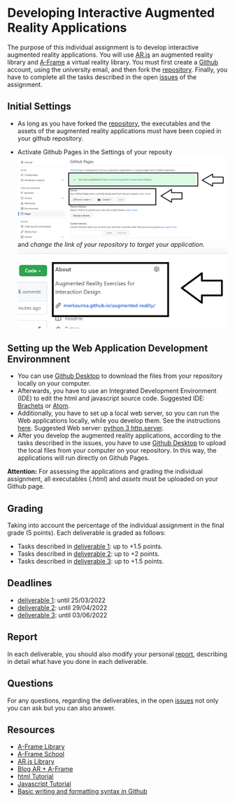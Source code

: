 # Developing Interactive Augmented Reality Applications

The purpose of this individual assignment is to develop interactive augmented reality applications. You will use [AR.js](https://github.com/AR-js-org/AR.js) an augmented reality library and [Α-Frame](https://github.com/aframevr/aframe) a virtual reality library. 
You must first create a [Github](https://github.com/) account, using the university email, and then fork the [repository](https://github.com/merkourisa/Augmented-Reality). Finally, you have to complete all the tasks described in the open [issues](https://github.com/merkourisa/Augmented-Reality/issues) of the assignment.

## Initial Settings
- As long as you have forked the [repository](https://github.com/merkourisa/Augmented-Reality), the executables and the assets of the augmented reality applications must have been copied in your github repository.

- Activate Github Pages in the Settings of your reposity ![ScreenShot](1.png) and *change the link of your repository to target your application.*
![ScreenShot](2.png)

## Setting up the Web Application Development Environmnent
- You can use [Github Desktop](https://desktop.github.com/) to download the files from your repository locally on your computer. 
- Afterwards, you have to use an Integrated Development Environment (IDE) to edit the html and javascript source code. Suggested ΙDE: [Brachets](https://brackets.io/) or [Αtom](https://atom.io/).
- Additionally, you have to set up a local web server, so you can run the Web applications locally, while you develop them. See the instructions [here](https://aframe.io/aframe-school/#/2/5). Suggested Web server: [python 3 http.server](https://developer.mozilla.org/en-US/docs/Learn/Common_questions/set_up_a_local_testing_server).
- After you develop the augmented reality applications, according to the tasks described in the issues, you have to use [Github Desktop](https://desktop.github.com/) to upload the local files from your computer on your repository. In this way, the applications will run directly on Github Pages.

**Attention:** For assessing the applications and grading the individual assignment, all executables (_.html_) and _assets_ must be uploaded on your Github page.


## Grading 
Taking into account the percentage of the individual assignment in the final grade (5 points). Each deliverable is graded as follows:
- Tasks described in [deliverable 1](https://github.com/merkourisa/Augmented-Reality/issues/1): up to +1.5 points. 
- Tasks described in [deliverable 2](https://github.com/merkourisa/Augmented-Reality/issues/2): up to +2 points.
- Tasks described in [deliverable 3](https://github.com/merkourisa/Augmented-Realityr/issues/3): up to +1.5 points.


## Deadlines
- [deliverable 1](https://github.com/merkourisa/Augmented-Reality/issues/1): until 25/03/2022 
- [deliverable 2](https://github.com/merkourisa/Augmented-Reality/issues/2): until 29/04/2022
- [deliverable 3](https://github.com/merkourisa/Augmented-Reality/issues/3): until 03/06/2022

## Report
In each deliverable, you should also modify your personal [report](my_report/README.md), describing in detail what have you done in each deliverable.

## Questions

For any questions, regarding the deliverables, in the open [issues](https://github.com/merkourisa/Augmented-Reality/issues) not only you can ask but you can also answer. 

## Resources

- [A-Frame Library](https://github.com/aframevr/aframe)
- [Α-Frame School](https://aframe.io/aframe-school/#/)
- [AR.js Library](https://github.com/AR-js-org/AR.js)
- [Blog AR + A-Frame](https://aframe.io/blog/arjs/#customize-your-marker)
- [html Tutorial](https://www.w3schools.com/html/default.asp)
- [Javascript Tutorial](https://www.w3schools.com/js/)
- [Basic writing and formatting syntax in Github](https://docs.github.com/en/get-started/writing-on-github/getting-started-with-writing-and-formatting-on-github/basic-writing-and-formatting-syntax)
